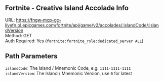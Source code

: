 ## Fortnite - Creative Island Accolade Info

URL: https://fngw-mcp-gc-livefn.ol.epicgames.com/fortnite/api/game/v2/accolades/:islandCode/:islandVersion \
Method: GET \
Auth Required: Yes (`fortnite:fortnite_role:dedicated_server ALL`)

## Path Parameters

`islandCode`: The Island / Mnemonic Code, e.g. `1111-1111-1111` <br/>
`islandVersion`: The Island / Mnemonic Version, use `0` for latest
